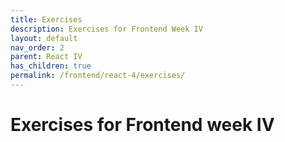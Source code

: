 ```yaml
---
title: Exercises
description: Exercises for Frontend Week IV
layout: default
nav_order: 2
parent: React IV
has_children: true
permalink: /frontend/react-4/exercises/
---
```


# Exercises for Frontend week IV
